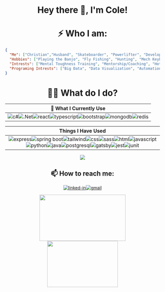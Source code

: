 <!--
**williycole/williycole** is a ✨ _special_ ✨ repository because its `README.md` (this file) appears on your GitHub profile. 
-->

<div align="center">
  
#  Hey there 👋, I'm Cole! 

# ⚡ Who I am: 
  
</div>

```json
{
  "Me": ["Christian","Husband", "Skateboarder", "Powerlifter", "Developer"],
  "Hobbies": ["Playing the Banjo", "Fly Fishing", "Hunting", "Mech Keyboard Tinkering", "BJJ"],
  "Intrests": ["Mental Toughness Training", "Mentorship/Coaching", "Hot Rods", "DIY", "Anime"],
  "Programing Intrests": ["Big Data", "Data Visualization", "Automation", "BigO and Speed"]
}
```
<div align="center">
  
# 👨‍💻 What do I do? 
|👷 What I Currently Use |
| :-: |
|![c#](https://img.shields.io/badge/C%23-239120?style=for-the-badge&logo=c-sharp&logoColor=white)![.Net](https://img.shields.io/badge/.NET-5C2D91?style=for-the-badge&logo=.net&logoColor=white)![react](https://img.shields.io/badge/React-20232A?style=for-the-badge&logo=react&logoColor=61DAFB)![typescript](https://img.shields.io/badge/TypeScript-007ACC?style=for-the-badge&logo=typescript&logoColor=white)![bootstrap](https://img.shields.io/badge/Bootstrap-563D7C?style=for-the-badge&logo=bootstrap&logoColor=white)![mongodb](https://img.shields.io/badge/MongoDB-4EA94B?style=for-the-badge&logo=mongodb&logoColor=white)![redis](https://img.shields.io/badge/redis-%23DD0031.svg?&style=for-the-badge&logo=redis&logoColor=white) |

| Things I Have Used |
| :-: |
|![express](https://img.shields.io/badge/Express.js-000000?style=for-the-badge&logo=express&logoColor=white)![spring boot](https://img.shields.io/badge/Spring_Boot-F2F4F9?style=for-the-badge&logo=spring-boot)![tailwind](https://img.shields.io/badge/Tailwind_CSS-38B2AC?style=for-the-badge&logo=tailwind-css&logoColor=white)![css](https://img.shields.io/badge/CSS3-1572B6?style=for-the-badge&logo=css3&logoColor=white)![sass](https://img.shields.io/badge/SASS-CC6699?style=for-the-badge&logo=sass&logoColor=white)![html](https://img.shields.io/badge/HTML5-E34F26?style=for-the-badge&logo=html5&logoColor=white)![javascript](https://img.shields.io/badge/JavaScript-323330?style=for-the-badge&logo=javascript&logoColor=F7DF1E)![python](https://img.shields.io/badge/Python-3776AB?style=for-the-badge&logo=python&logoColor=white)![java](https://img.shields.io/badge/Java-ED8B00?style=for-the-badge&logo=java&logoColor=white)![postgresql](https://img.shields.io/badge/PostgreSQL-316192?style=for-the-badge&logo=postgresql&logoColor=white)![gatsby](https://img.shields.io/badge/Gatsby-663399?style=for-the-badge&logo=gatsby&logoColor=white)![jest](https://img.shields.io/badge/Jest-C21325?style=for-the-badge&logo=jest&logoColor=white)![junit](https://img.shields.io/badge/Junit5-25A162?style=for-the-badge&logo=junit5&logoColor=white) |

<img src="https://github-readme-stats.vercel.app/api?username=williycole&theme=dark&layout=compact"/>

## 📫 How to reach me: 
[![linked-in](https://img.shields.io/badge/Linked_In-0077B5?style=for-the-badge&logo=LinkedIn&logoColor=white)](https://www.linkedin.com/in/cole-boren-4b0b3a50/)[![gmail](https://img.shields.io/badge/Gmail-D14836?style=for-the-badge&logo=Gmail&logoColor=white)](mailto:https://william.cole.boren@gmail.com)

<img src="https://media.giphy.com/media/4Hmjz2sqdtASJ2gFMH/giphy.gif" width="280" height="150"/><img src="https://cdna.artstation.com/p/assets/images/images/020/794/260/original/arkerxx-jao-gundam3.gif?1569208645" width="230" height="150"/>
  
  
</div>
